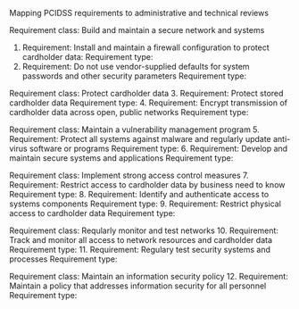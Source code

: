Mapping PCIDSS requirements to administrative and technical reviews

Requirement class: Build and maintain a secure network and systems
1.  Requirement: Install and maintain a firewall configuration to protect cardholder data:
Requirement type:
2. Requirement: Do not use vendor-supplied defaults for system passwords and other security parameters
Requirement type:


Requirement class: Protect cardholder data
3.  Requirement: Protect stored cardholder data
Requirement type:
4. Requirement: Encrypt transmission of cardholder data across open, public networks
Requirement type:


Requirement class:  Maintain a vulnerability management program
5. Requirement: Protect all systems against malware and regularly update anti-virus software or programs
Requirement type:
6. Requirement: Develop and maintain secure systems and applications
Requirement type:


Requirement class: Implement strong access control measures
7. Requirement: Restrict access to cardholder data by business need to know
Requirement type:
8. Requirement: Identify and authenticate access to systems components
Requirement type:
9. Requirement: Restrict physical access to cardholder data
Requirement type:


Requirement class: Reqularly monitor and test networks
10. Requirement: Track and monitor all access to network resources and cardholder data
Requirement type:
11. Requirement: Regulary test security systems and processes
Requirement type:


Requirement class: Maintain an information security policy
12. Requirement: Maintain a policy that addresses information security for all personnel
Requirement type:
